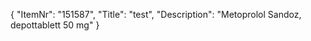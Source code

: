 {
  "ItemNr": "151587",
  "Title": "test",
  "Description": "Metoprolol Sandoz, depottablett 50 mg"
}